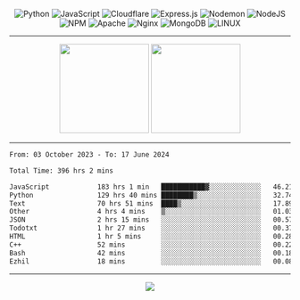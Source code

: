 <div align="center">
  
![Python](https://img.shields.io/badge/python-3670A0?style=for-the-badge&logo=python&logoColor=ffdd54) ![JavaScript](https://img.shields.io/badge/javascript-%23323330.svg?style=for-the-badge&logo=javascript&logoColor=%23F7DF1E) ![Cloudflare](https://img.shields.io/badge/Cloudflare-F38020?style=for-the-badge&logo=Cloudflare&logoColor=white) ![Express.js](https://img.shields.io/badge/express.js-%23404d59.svg?style=for-the-badge&logo=express&logoColor=%2361DAFB) ![Nodemon](https://img.shields.io/badge/NODEMON-%23323330.svg?style=for-the-badge&logo=nodemon&logoColor=%BBDEAD) ![NodeJS](https://img.shields.io/badge/node.js-6DA55F?style=for-the-badge&logo=node.js&logoColor=white) ![NPM](https://img.shields.io/badge/NPM-%23CB3837.svg?style=for-the-badge&logo=npm&logoColor=white) ![Apache](https://img.shields.io/badge/apache-%23D42029.svg?style=for-the-badge&logo=apache&logoColor=white) ![Nginx](https://img.shields.io/badge/nginx-%23009639.svg?style=for-the-badge&logo=nginx&logoColor=white) ![MongoDB](https://img.shields.io/badge/MongoDB-%234ea94b.svg?style=for-the-badge&logo=mongodb&logoColor=white) ![LINUX](https://img.shields.io/badge/Linux-FCC624?style=for-the-badge&logo=linux&logoColor=black)

---


<img src="https://github-readme-streak-stats.herokuapp.com/?user=anotherrandomonline&theme=react" height="160"/>
  
<img src="https://github-readme-stats.vercel.app/api?username=anotherrandomonline&show_icons=true&include_all_commits=true&theme=react" height="160"/>
</div>

---

<!--START_SECTION:waka-->

```txt
From: 03 October 2023 - To: 17 June 2024

Total Time: 396 hrs 2 mins

JavaScript            183 hrs 1 min   ███████████▓░░░░░░░░░░░░░   46.21 %
Python                129 hrs 40 mins ████████▒░░░░░░░░░░░░░░░░   32.74 %
Text                  70 hrs 51 mins  ████▒░░░░░░░░░░░░░░░░░░░░   17.89 %
Other                 4 hrs 4 mins    ▒░░░░░░░░░░░░░░░░░░░░░░░░   01.03 %
JSON                  2 hrs 15 mins   ░░░░░░░░░░░░░░░░░░░░░░░░░   00.57 %
Todotxt               1 hr 27 mins    ░░░░░░░░░░░░░░░░░░░░░░░░░   00.37 %
HTML                  1 hr 5 mins     ░░░░░░░░░░░░░░░░░░░░░░░░░   00.28 %
C++                   52 mins         ░░░░░░░░░░░░░░░░░░░░░░░░░   00.22 %
Bash                  42 mins         ░░░░░░░░░░░░░░░░░░░░░░░░░   00.18 %
Ezhil                 18 mins         ░░░░░░░░░░░░░░░░░░░░░░░░░   00.08 %
```

<!--END_SECTION:waka-->

---

<div align="center">
  
![](https://github-profile-trophy.vercel.app/?username=anotherrandomonline&theme=darkhub&no-frame=true&no-bg=true&margin-w=4)

</div>
